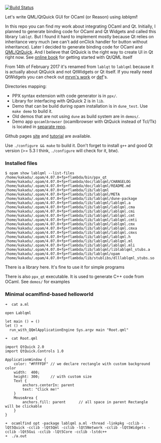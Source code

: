[![Build Status](https://travis-ci.org/Kakadu/lablqml.svg?branch=master)](https://travis-ci.org/Kakadu/lablqml)

Let's write QML/QtQuick GUI for OCaml (or Reason) using *lablqml*!

In this repo you can find my work about integrating OCaml and Qt. Initially, I
planned to generate binding code for OCaml and Qt Widgets and called this
library `lablqt`. But I found it
hard to implement mostly because Qt relies on inheritance very much (we can't
add onClick handler for button without inheritance). Later I decided to
generate binding code for OCaml and [QML/QtQuick](http://www.qt.io/qt-quick/).
And I believe that QtQuick is the right way to create UI in Qt right now.
See [online book](https://qmlbook.github.io/) for getting started with Qt/QML itself

From 14th of February 2017 it's renamed from `lablqt` to `lablqml` because it
is actually about QtQuick and not QtWidgets or Qt itself.  If
you really need QtWidgets you can check out 
[mrvn's work](https://github.com/mrvn/ocaml-qt5) or 
[def](https://github.com/let-def/cuite)'s.

Directories mapping:

* PPX syntax extension with code generator is in `ppx/`.
* Library for interfacing with QtQuick 2 is in `lib`.
* Demo that can be build during opam installation is in `dune_test`. 
  Use `make demo` to build it.
* Old demos that are not using `dune` as build system are in `demos/`.
* Demo app `qocamlbrowser` (ocamlbrowser with QtQuick instead of Tcl/Tk) is
located in [separate repo](https://github.com/kakadu/qocamlbrowser_quick).

Github pages [site](http://kakadu.github.io/lablqml/) and
[tutorial](http://kakadu.github.io/lablqml/tutorial2.html) are available.

Use `./configure && make` to build it. Don't forget to install `g++` and good Qt
version (>= 5.3 I think, `./configure` will check for it, btw).

### Installed files

```
$ opam show lablqml --list-files
/home/kakadu/.opam/4.07.0+fp+flambda/bin/ppx_qt
/home/kakadu/.opam/4.07.0+fp+flambda/doc/lablqml/CHANGELOG
/home/kakadu/.opam/4.07.0+fp+flambda/doc/lablqml/README.md
/home/kakadu/.opam/4.07.0+fp+flambda/lib/lablqml
/home/kakadu/.opam/4.07.0+fp+flambda/lib/lablqml/META
/home/kakadu/.opam/4.07.0+fp+flambda/lib/lablqml/dune-package
/home/kakadu/.opam/4.07.0+fp+flambda/lib/lablqml/lablqml.a
/home/kakadu/.opam/4.07.0+fp+flambda/lib/lablqml/lablqml.cma
/home/kakadu/.opam/4.07.0+fp+flambda/lib/lablqml/lablqml.cmi
/home/kakadu/.opam/4.07.0+fp+flambda/lib/lablqml/lablqml.cmt
/home/kakadu/.opam/4.07.0+fp+flambda/lib/lablqml/lablqml.cmti
/home/kakadu/.opam/4.07.0+fp+flambda/lib/lablqml/lablqml.cmx
/home/kakadu/.opam/4.07.0+fp+flambda/lib/lablqml/lablqml.cmxa
/home/kakadu/.opam/4.07.0+fp+flambda/lib/lablqml/lablqml.cmxs
/home/kakadu/.opam/4.07.0+fp+flambda/lib/lablqml/lablqml.h
/home/kakadu/.opam/4.07.0+fp+flambda/lib/lablqml/lablqml.ml
/home/kakadu/.opam/4.07.0+fp+flambda/lib/lablqml/lablqml.mli
/home/kakadu/.opam/4.07.0+fp+flambda/lib/lablqml/liblablqml_stubs.a
/home/kakadu/.opam/4.07.0+fp+flambda/lib/lablqml/opam
/home/kakadu/.opam/4.07.0+fp+flambda/lib/stublibs/dlllablqml_stubs.so
```

There is a library here. It's fine to use it for simple programs

There is also `ppx_qt` executable. It is used to generate C++ code from OCaml. 
See `demos/` for examples

### Minimal ocamlfind-based helloworld

    ➜  cat a.ml                                                                                                                     
```
open Lablqml

let main () = ()
let () =
  run_with_QQmlApplicationEngine Sys.argv main "Root.qml"
```

    ➜  cat Root.qml                                                                                   
```
import QtQuick 2.0
import QtQuick.Controls 1.0

ApplicationWindow {
    color: "#FFFFDF" // we declare rectangle with custom background color
    width:  400;
    height: 300;     // with custom size
    Text {
        anchors.centerIn: parent
        text: "Click me!"
    }
    MouseArea {
        anchors.fill: parent      // all space in parent Rectangle will be clickable
    }
}
```

    ➜  ocamlfind opt -package lablqml a.ml -thread -linkpkg -cclib -lQt5Quick -cclib -lQt5Qml -cclib -lQt5Network -cclib -lQt5Widgets -cclib -lQt5Gui -cclib -lQt5Core -cclib -lstdc++
    ➜  ./a.out


